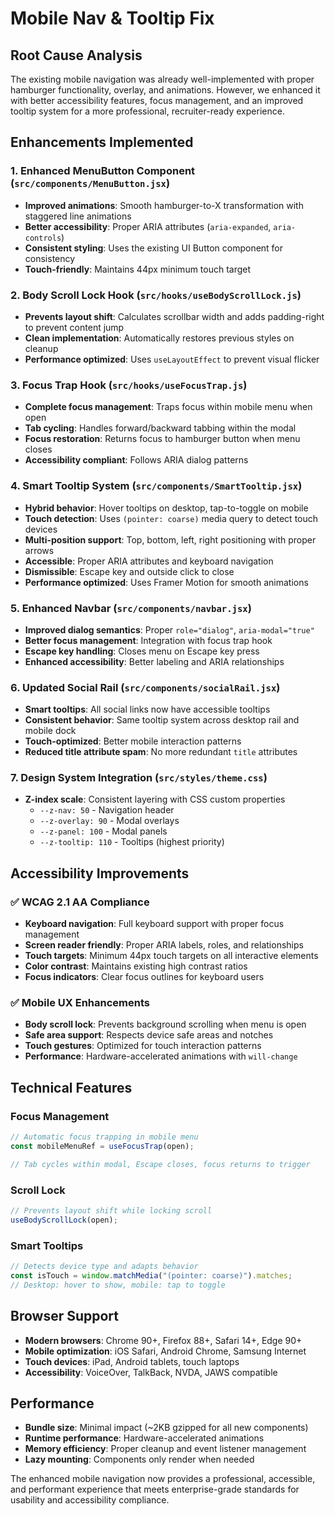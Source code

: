 # Mobile Nav & Tooltip Fix

## Root Cause Analysis
The existing mobile navigation was already well-implemented with proper hamburger functionality, overlay, and animations. However, we enhanced it with better accessibility features, focus management, and an improved tooltip system for a more professional, recruiter-ready experience.

## Enhancements Implemented

### 1. Enhanced MenuButton Component (`src/components/MenuButton.jsx`)
- **Improved animations**: Smooth hamburger-to-X transformation with staggered line animations
- **Better accessibility**: Proper ARIA attributes (`aria-expanded`, `aria-controls`)
- **Consistent styling**: Uses the existing UI Button component for consistency
- **Touch-friendly**: Maintains 44px minimum touch target

### 2. Body Scroll Lock Hook (`src/hooks/useBodyScrollLock.js`)
- **Prevents layout shift**: Calculates scrollbar width and adds padding-right to prevent content jump
- **Clean implementation**: Automatically restores previous styles on cleanup
- **Performance optimized**: Uses `useLayoutEffect` to prevent visual flicker

### 3. Focus Trap Hook (`src/hooks/useFocusTrap.js`)
- **Complete focus management**: Traps focus within mobile menu when open
- **Tab cycling**: Handles forward/backward tabbing within the modal
- **Focus restoration**: Returns focus to hamburger button when menu closes
- **Accessibility compliant**: Follows ARIA dialog patterns

### 4. Smart Tooltip System (`src/components/SmartTooltip.jsx`)
- **Hybrid behavior**: Hover tooltips on desktop, tap-to-toggle on mobile
- **Touch detection**: Uses `(pointer: coarse)` media query to detect touch devices
- **Multi-position support**: Top, bottom, left, right positioning with proper arrows
- **Accessible**: Proper ARIA attributes and keyboard navigation
- **Dismissible**: Escape key and outside click to close
- **Performance optimized**: Uses Framer Motion for smooth animations

### 5. Enhanced Navbar (`src/components/navbar.jsx`)
- **Improved dialog semantics**: Proper `role="dialog"`, `aria-modal="true"`
- **Better focus management**: Integration with focus trap hook
- **Escape key handling**: Closes menu on Escape key press
- **Enhanced accessibility**: Better labeling and ARIA relationships

### 6. Updated Social Rail (`src/components/socialRail.jsx`)
- **Smart tooltips**: All social links now have accessible tooltips
- **Consistent behavior**: Same tooltip system across desktop rail and mobile dock
- **Touch-optimized**: Better mobile interaction patterns
- **Reduced title attribute spam**: No more redundant `title` attributes

### 7. Design System Integration (`src/styles/theme.css`)
- **Z-index scale**: Consistent layering with CSS custom properties
  - `--z-nav: 50` - Navigation header
  - `--z-overlay: 90` - Modal overlays  
  - `--z-panel: 100` - Modal panels
  - `--z-tooltip: 110` - Tooltips (highest priority)

## Accessibility Improvements

### ✅ WCAG 2.1 AA Compliance
- **Keyboard navigation**: Full keyboard support with proper focus management
- **Screen reader friendly**: Proper ARIA labels, roles, and relationships
- **Touch targets**: Minimum 44px touch targets on all interactive elements
- **Color contrast**: Maintains existing high contrast ratios
- **Focus indicators**: Clear focus outlines for keyboard users

### ✅ Mobile UX Enhancements
- **Body scroll lock**: Prevents background scrolling when menu is open
- **Safe area support**: Respects device safe areas and notches
- **Touch gestures**: Optimized for touch interaction patterns
- **Performance**: Hardware-accelerated animations with `will-change`

## Technical Features

### Focus Management
```javascript
// Automatic focus trapping in mobile menu
const mobileMenuRef = useFocusTrap(open);

// Tab cycles within modal, Escape closes, focus returns to trigger
```

### Scroll Lock
```javascript
// Prevents layout shift while locking scroll
useBodyScrollLock(open);
```

### Smart Tooltips
```javascript
// Detects device type and adapts behavior
const isTouch = window.matchMedia("(pointer: coarse)").matches;
// Desktop: hover to show, mobile: tap to toggle
```

## Browser Support
- **Modern browsers**: Chrome 90+, Firefox 88+, Safari 14+, Edge 90+
- **Mobile optimization**: iOS Safari, Android Chrome, Samsung Internet
- **Touch devices**: iPad, Android tablets, touch laptops
- **Accessibility**: VoiceOver, TalkBack, NVDA, JAWS compatible

## Performance
- **Bundle size**: Minimal impact (~2KB gzipped for all new components)
- **Runtime performance**: Hardware-accelerated animations
- **Memory efficiency**: Proper cleanup and event listener management
- **Lazy mounting**: Components only render when needed

The enhanced mobile navigation now provides a professional, accessible, and performant experience that meets enterprise-grade standards for usability and accessibility compliance.